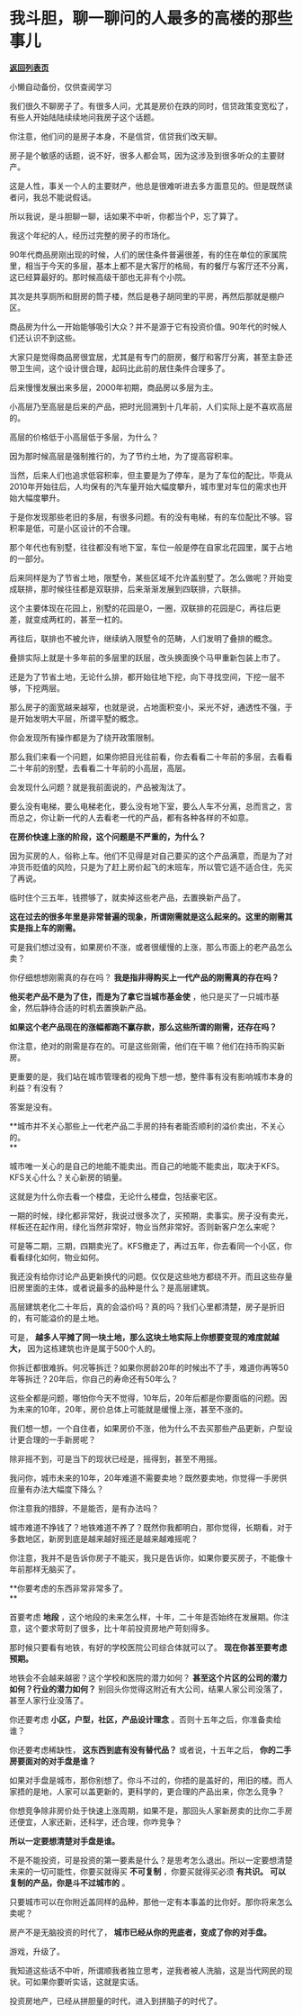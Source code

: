 # 我斗胆，聊一聊问的人最多的高楼的那些事儿

[**返回列表页**](/gzh/记忆承载)

小懒自动备份，仅供查阅学习

我们很久不聊房子了。有很多人问，尤其是房价在跌的同时，信贷政策变宽松了，有些人开始陆陆续续地问我房子这个话题。  

你注意，他们问的是房子本身，不是信贷，信贷我们改天聊。

房子是个敏感的话题，说不好，很多人都会骂，因为这涉及到很多听众的主要财产。  

这是人性，事关一个人的主要财产，他总是很难听进去多方面意见的。但是既然读者问，我总不能说假话。

所以我说，是斗胆聊一聊，话如果不中听，你都当个P，忘了算了。

我这个年纪的人，经历过完整的房子的市场化。  

90年代商品房刚出现的时候，人们的居住条件普遍很差，有的住在单位的家属院里，相当于今天的多层，基本上都不是大客厅的格局，有的餐厅与客厅还不分离，这已经算最好的。那时候高级干部也无非有个小院。

其次是共享厕所和厨房的筒子楼，然后是巷子胡同里的平房，再然后那就是棚户区。  

商品房为什么一开始能够吸引大众？并不是源于它有投资价值。90年代的时候人们还认识不到这些。  

大家只是觉得商品房很宜居，尤其是有专门的厨房，餐厅和客厅分离，甚至主卧还带卫生间，这个设计很合理，起码比此前的居住条件合理多了。  

后来慢慢发展出来多层，2000年初期，商品房以多层为主。  

小高层乃至高层是后来的产品，把时光回溯到十几年前，人们实际上是不喜欢高层的。  

高层的价格低于小高层低于多层，为什么？

因为那时候高层是强制推行的，为了节约土地，为了提高容积率。  

当然，后来人们也追求低容积率，但主要是为了停车，是为了车位的配比，毕竟从2010年开始往后，人均保有的汽车量开始大幅度攀升，城市里对车位的需求也开始大幅度攀升。  

于是你发现那些老旧的多层，有很多问题。有的没有电梯，有的车位配比不够。容积率是低，可是小区设计的不合理。  

那个年代也有别墅，往往都没有地下室，车位一般是停在自家北花园里，属于占地的一部分。  

后来同样是为了节省土地，限墅令，某些区域不允许盖别墅了。怎么做呢？开始变成联排，那时候往往都是双联排，后来渐渐发展到四联排，六联排。

这个主要体现在花园上，别墅的花园是O，一圈，双联排的花园是C，再往后更差，就变成两杠的，甚至一杠的。  

再往后，联排也不被允许，继续纳入限墅令的范畴，人们发明了叠排的概念。

叠排实际上就是十多年前的多层里的跃层，改头换面换个马甲重新包装上市了。

还是为了节省土地，无论什么排，都开始往地下挖，向下寻找空间，下挖一层不够，下挖两层。

那么房子的面宽越来越窄，也就是说，占地面积变小，采光不好，通透性不强，于是开始发明大平层，所谓平墅的概念。  

你会发现所有操作都是为了绕开政策限制。  

那么我们来看一个问题，如果你把目光往前看，你去看看二十年前的多层，去看看二十年前的别墅，去看看二十年前的小高层，高层。  

会发现什么问题？就是我前面说的，产品被淘汰了。

要么没有电梯，要么电梯老化，要么没有地下室，要么人车不分离，总而言之，言而总之，你让新一代的人去看老一代的产品，都有各种各样的不如意。

 **在房价快速上涨的阶段，这个问题是不严重的，为什么？**

因为买房的人，俗称上车。他们不见得是对自己要买的这个产品满意，而是为了对冲货币贬值的风险，只是为了赶上房价起飞的末班车，所以管它适不适合住，先买了再说。

临时住个三五年，钱攒够了，就卖掉这些老产品，去置换新产品了。

 **这在过去的很多年里是非常普遍的现象，所谓刚需就是这么起来的。这里的刚需其实是指上车的刚需。**

可是我们想过没有，如果房价不涨，或者很缓慢的上涨，那么市面上的老产品怎么卖？

你仔细想想刚需真的存在吗？ **我是指非得购买上一代产品的刚需真的存在吗？**

 **他买老产品不是为了住，而是为了拿它当城市基金使** ，他只是买了一只城市基金，然后静待合适的时机去置换新产品。

 **如果这个老产品现在的涨幅都跑不赢存款，那么这些所谓的刚需，还存在吗？**

你注意，绝对的刚需是存在的。可是这些刚需，他们在干嘛？他们在持币购买新房。  

更重要的是，我们站在城市管理者的视角下想一想，整件事有没有影响城市本身的利益？有没有？  

答案是没有。

 **城市并不关心那些上一代老产品二手房的持有者能否顺利的溢价卖出，不关心的。  
**

城市唯一关心的是自己的地能不能卖出。而自己的地能不能卖出，取决于KFS。KFS关心什么？关心新房的销量。  

这就是为什么你去看一个楼盘，无论什么楼盘，包括豪宅区。  

一期的时候，绿化都非常好，我说过很多次了，买预期，卖事实。房子没有卖光，样板还在起作用，绿化当然非常好，物业当然非常好。否则新客户怎么来呢？

可是等二期，三期，四期卖光了。KFS撤走了，再过五年，你去看同一个小区，你看看绿化如何，物业如何。

我还没有给你讨论产品更新换代的问题。仅仅是这些地方都绕不开。而且这些存量旧房里面的主体，或者说最多的品种是什么？是高层建筑。

高层建筑老化二十年后，真的会溢价吗？真的吗？我们心里都清楚，房子是折旧的，有可能溢价的是土地。  

可是， **越多人平摊了同一块土地，那么这块土地实际上你想要变现的难度就越大，** 因为这栋建筑也许是属于500个人的。  

你拆迁都很难拆。何况等拆迁？如果你房龄20年的时候出不了手，难道你再等50年等拆迁？20年后，你自己的寿命还有50年么？

这些全都是问题，哪怕你今天不觉得，10年后，20年后都是你要面临的问题。因为未来的10年，20年，房价总体上可能就是缓慢上涨，甚至不涨的。

我们想一想，一个自住者，如果房价不涨，他为什么不去买那些产品更新，户型设计更合理的一手新房呢？  

除非摇不到，可是当下的现状已经是，摇得到，甚至不用摇。  

我问你，城市未来的10年，20年难道不需要卖地？既然要卖地，你觉得一手房供应量有办法大幅度下降么？

你注意我的措辞，不是能否，是有办法吗？

城市难道不挣钱了？地铁难道不养了？既然你我都明白，那你觉得，长期看，对于多数地区，新房到底是越来越好摇还是越来越难摇呢？  

你注意，我并不是告诉你房子不能买，我只是告诉你，如果你要买房子，不能像十年前那样无脑买了。  

 **你要考虑的东西非常非常多了。  
**

首要考虑 **地段** ，这个地段的未来怎么样，十年，二十年是否始终在发展期。你注意，这个要求苛刻了很多，比十年前投资房地产苛刻得多。

那时候只要看有地铁，有好的学校医院公司综合体就可以了。 **现在你甚至要考虑预期。**

地铁会不会越来越密？这个学校和医院的潜力如何？ **甚至这个片区的公司的潜力如何？行业的潜力如何？**
别回头你觉得这附近有大公司，结果人家公司没落了，甚至人家行业没落了。

你还要考虑 **小区，户型，社区，产品设计理念** 。否则十五年之后，你准备卖给谁？  

你还要考虑稀缺性， **这东西到底有没有替代品？** 或者说，十五年之后， **你的二手房要面对的对手盘是谁？**

如果对手盘是城市，那你别想了。你斗不过的，你捂的是盖好的，用旧的楼。而人家捂的是地，人家可以盖更新的，更科学的，更合理的产品出来，你怎么竞争？

你想竞争除非房价处于快速上涨周期，如果不是，那回头人家新房卖的比你二手房还便宜，人家还新，还科学，还合理，你咋竞争？  

 **所以一定要想清楚对手盘是谁。**  

不是不能投资，可是投资的第一要素是什么？是思考怎么退出。所以一定要想清楚未来的一切可能性，你要买就得买 **不可复制** ，你要买就得买必须
**有共识。** **可以复制的产品，你是斗不过城市的** 。

只要城市可以在你附近盖同样的品种，那他一定有本事盖的比你好。那你将来怎么卖呢？

房产不是无脑投资的时代了， **城市已经从你的兜底者，变成了你的对手盘。**

游戏，升级了。

我知道这些话不中听，所谓顺我者独立思考，逆我者被人洗脑，这是当代网民的现状。可如果你要听实话，这就是实话。

投资房地产，已经从拼胆量的时代，进入到拼脑子的时代了。

